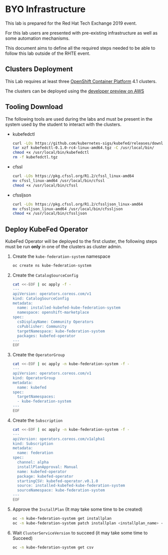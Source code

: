 <a id="markdown-bring-your-own-infrastructure" name="bring-your-own-infrastructure"></a>

# BYO Infrastructure

This lab is prepared for the Red Hat Tech Exchange 2019 event.

For this lab users are presented with pre-existing infrastructure as well as some automation mechanisms.

This document aims to define all the required steps needed to be able to follow this lab outside of the RHTE event.

## Clusters Deployment

This Lab requires at least three [OpenShift Container Platform](https://www.openshift.com/) 4.1 clusters.

The clusters can be deployed using the [developer preview on AWS](https://cloud.redhat.com/openshift/install)

## Tooling Download

The following tools are used during the labs and must be present in the system used by the student to interact with the clusters.

* kubefedctl
    
    ```sh
    curl -LOs https://github.com/kubernetes-sigs/kubefed/releases/download/v0.1.0-rc4/kubefedctl-0.1.0-rc4-linux-amd64.tgz
    tar xzf kubefedctl-0.1.0-rc4-linux-amd64.tgz -C /usr/local/bin/
    chmod +x /usr/local/bin/kubefedctl
    rm -f kubefedctl.tgz
    ```
* cfssl

    ```sh
    curl -LOs https://pkg.cfssl.org/R1.2/cfssl_linux-amd64
    mv cfssl_linux-amd64 /usr/local/bin/cfssl
    chmod +x /usr/local/bin/cfssl
    ```
* cfssljson

    ```sh
    curl -LOs https://pkg.cfssl.org/R1.2/cfssljson_linux-amd64
    mv cfssljson_linux-amd64 /usr/local/bin/cfssljson
    chmod +x /usr/local/bin/cfssljson
    ```

## Deploy KubeFed Operator

KubeFed Operator will be deployed to the first cluster, the following steps must be run **only** in one of the clusters as cluster admin.

1. Create the `kube-federation-system` namespace
    
    ```sh
    oc create ns kube-federation-system
    ```
2. Create the `CatalogSourceConfig`

    ```sh
    cat <<-EOF | oc apply -f -
    ---
    apiVersion: operators.coreos.com/v1
    kind: CatalogSourceConfig
    metadata:
      name: installed-kubefed-kube-federation-system
      namespace: openshift-marketplace
    spec:
      csDisplayName: Community Operators
      csPublisher: Community
      targetNamespace: kube-federation-system
      packages: kubefed-operator
    ---
    EOF
    ```
3. Create the `OperatorGroup`

    ```sh
    cat <<-EOF | oc apply -n kube-federation-system -f -
    ---
    apiVersion: operators.coreos.com/v1
    kind: OperatorGroup
    metadata:
      name: kubefed
    spec:
      targetNamespaces:
      - kube-federation-system
    ---
    EOF
    ```
4. Create the `Subscription`

    ```sh
    cat <<-EOF | oc apply -n kube-federation-system -f -
    ---
    apiVersion: operators.coreos.com/v1alpha1
    kind: Subscription
    metadata:
      name: federation
    spec:
      channel: alpha
      installPlanApproval: Manual
      name: kubefed-operator
      package: kubefed-operator
      startingCSV: kubefed-operator.v0.1.0
      source: installed-kubefed-kube-federation-system
      sourceNamespace: kube-federation-system
    ---
    EOF
    ```
5. Approve the `InstallPlan` (It may take some time to be created)

    ```sh
    oc -n kube-federation-system get installplan
    oc -n kube-federation-system patch installplan <installplan_name> --type merge -p '{"spec":{"approved":true}}'
    ```
6. Wait `ClusterServiceVersion` to succeed (it may take some time to Succeed)

    ```sh
    oc -n kube-federation-system get csv
    ```
